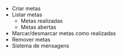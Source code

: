 - Criar metas
- Listar metas
  - Metas realizadas
  - Metas abertas
- Marcar/desmarcar metas como realizadas
- Remover metas
- Sistema de mensagens
